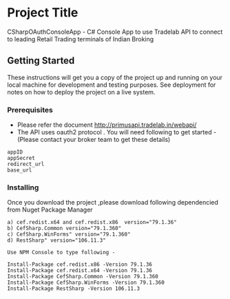 # Project Title

CSharpOAuthConsoleApp - C# Console App to use Tradelab API to connect to leading Retail Trading terminals of Indian Broking

## Getting Started

These instructions will get you a copy of the project up and running on your local machine for development and testing purposes. See deployment for notes on how to deploy the project on a live system.

### Prerequisites

* Please refer the document http://primusapi.tradelab.in/webapi/
* The API uses oauth2 protocol . You will need following to get started -(Please contact your broker team to get these details)
```
appID 
appSecret
redirect_url
base_url
```
### Installing
Once you download the project ,please download following dependencied from Nuget Package Manager
```   
a) cef.redist.x64 and cef.redist.x86  version="79.1.36"
b) CefSharp.Common version="79.1.360"
c) CefSharp.WinForms" version="79.1.360"
d) RestSharp" version="106.11.3" 

Use NPM Console to type following -

Install-Package cef.redist.x86 -Version 79.1.36
Install-Package cef.redist.x64 -Version 79.1.36
Install-Package CefSharp.Common -Version 79.1.360
Install-Package CefSharp.WinForms -Version 79.1.360
Install-Package RestSharp -Version 106.11.3
```

